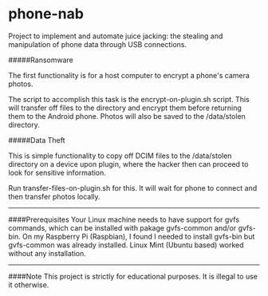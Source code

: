 # phone-nab
Project to implement and automate juice jacking: the stealing and manipulation of phone data through USB connections.

#####Ransomware

The first functionality is for a host computer to encrypt a phone's camera photos.

The script to accomplish this task is the encrypt-on-plugin.sh script. This will transfer off files to the directory and encrypt them before returning them to the Android phone. Photos will also be saved to the /data/stolen directory.


#####Data Theft

This is simple functionality to copy off DCIM files to the /data/stolen directory on a device upon plugin, where the hacker then can proceed to look for sensitive information.

Run transfer-files-on-plugin.sh for this. It will wait for phone to connect and then transfer photos locally.

***
####Prerequisites
Your Linux machine needs to have support for gvfs commands, which can be installed with pakage gvfs-common and/or gvfs-bin. On my Raspberry Pi (Raspbian), I found I needed to install gvfs-bin but gvfs-common was already installed. Linux Mint (Ubuntu based) worked without any installation.
***
####Note
This project is strictly for educational purposes. It is illegal to use it otherwise.
